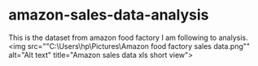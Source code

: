 # amazon-sales-data-analysis
This is the dataset from amazon food factory I am following to analysis.
<img src=""C:\Users\hp\Pictures\Amazon food factory sales data.png"" alt="Alt text" title="Amazon sales data xls short view">
